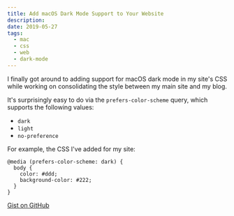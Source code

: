 ```yaml
---
title: Add macOS Dark Mode Support to Your Website
description:
date: 2019-05-27
tags:
  - mac
  - css
  - web
  - dark-mode
---
```


I finally got around to adding support for macOS dark mode in my site's CSS while working on consolidating the style between my main site and my blog.

It's surprisingly easy to do via the `prefers-color-scheme` query, which supports the following values:

- `dark`
- `light`
- `no-preference`

For example, the CSS I've added for my site:

```
@media (prefers-color-scheme: dark) {
  body {
    color: #ddd;
    background-color: #222;
  }
}
```

[Gist on GitHub](https://gist.github.com/lucascantor/6560b43b6f3da94eb75319040c032132)
